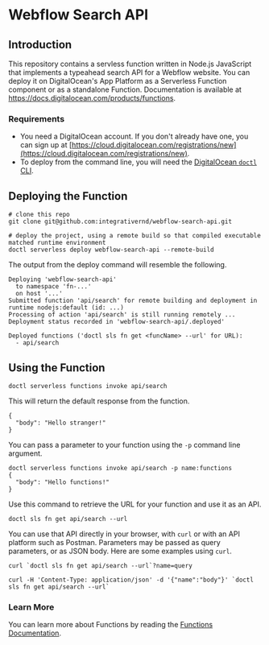 # Webflow Search API

## Introduction

This repository contains a servless function written in Node.js JavaScript that implements a typeahead search API for a Webflow website. You can deploy it on DigitalOcean's App Platform as a Serverless Function component or as a standalone Function. Documentation is available at https://docs.digitalocean.com/products/functions.

### Requirements

- You need a DigitalOcean account. If you don't already have one, you can sign up at [https://cloud.digitalocean.com/registrations/new](https://cloud.digitalocean.com/registrations/new).
- To deploy from the command line, you will need the [DigitalOcean `doctl` CLI](https://github.com/digitalocean/doctl/releases).

## Deploying the Function

```
# clone this repo
git clone git@github.com:integrativernd/webflow-search-api.git
```

```
# deploy the project, using a remote build so that compiled executable matched runtime environment
doctl serverless deploy webflow-search-api --remote-build
```

The output from the deploy command will resemble the following.

```
Deploying 'webflow-search-api'
  to namespace 'fn-...'
  on host '...'
Submitted function 'api/search' for remote building and deployment in runtime nodejs:default (id: ...)
Processing of action 'api/search' is still running remotely ...
Deployment status recorded in 'webflow-search-api/.deployed'

Deployed functions ('doctl sls fn get <funcName> --url' for URL):
  - api/search
```

## Using the Function

```
doctl serverless functions invoke api/search
```

This will return the default response from the function.

```
{
  "body": "Hello stranger!"
}
```

You can pass a parameter to your function using the `-p` command line argument.

```
doctl serverless functions invoke api/search -p name:functions
{
  "body": "Hello functions!"
}
```

Use this command to retrieve the URL for your function and use it as an API.

```
doctl sls fn get api/search --url
```

You can use that API directly in your browser, with `curl` or with an API platform such as Postman.
Parameters may be passed as query parameters, or as JSON body. Here are some examples using `curl`.

```
curl `doctl sls fn get api/search --url`?name=query
```

```
curl -H 'Content-Type: application/json' -d '{"name":"body"}' `doctl sls fn get api/search --url`
```

### Learn More

You can learn more about Functions by reading the [Functions Documentation](https://docs.digitalocean.com/products/functions).
